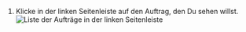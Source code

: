 1. Klicke in der linken Seitenleiste auf den Auftrag, den Du sehen willst. ![Liste der Aufträge in der linken Seitenleiste](/assets/images/help/repository/check-suite-list.png)
